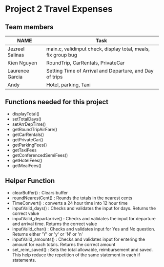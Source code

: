 # Project 2 Travel Expenses
## Team members
| NAME            | Task            |
| --------------- | --------------- |
| Jezreel Salinas  |  main.c, validinput check, display total, meals, fix group bug |
| Kien Nguyen      |  RoundTrip, CarRentals, PrivateCar |
| Laurence Garcia  |  Setting Time of Arrival and Departure, and Day of trips |
| Andy             |  Hotel, parking, Taxi  |

## Functions needed for this project
- displayTotal()
- setTotalDays()
- setArrDepTime()
- getRoundTripAirFare()
- getCarRentals()
- getPrivateCar()
- getParkingFees()
- getTaxiFees
- getConferencedSemiFees()
- getHotelFees()
- getMealFees()

## Helper Function
- clearBuffer() : Clears buffer
- roundNearestCent() : Rounds the totals in the nearest cents
- TimeConvert() : converts a 24 hour time into 12 hour time
- inputValid_days() : Checks and validates the input for days. Returns the correct value
- inputValid_departarrive() : Checks and validates the input for departure and arrival time. Returns the correct value
- inputValid_char() : Checks and validates input for Yes and No question. Returns either 'Y' or 'y' or 'N' or 'n'
- inputValid_amounts() : Checks and validates input for entering the amount for each totals. Returns the correct amount
- set_reim_saved() : Sets the total allowable, reimbursement and saved. This help reduce the repetition of the same statement in each if statements.
